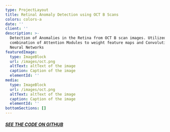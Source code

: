 ```yaml
---
type: ProjectLayout
title: Retinal Anomaly Detection using OCT B Scans
colors: colors-a
date: ''
client: ''
description: >-
  Detection of Anomalies in the Retina from OCT B scan images. Utilized a
  combination of Attention Modules to weight feature maps and Convolutional
  Neural Networks
featuredImage:
  type: ImageBlock
  url: /images/oct.png
  altText: altText of the image
  caption: Caption of the image
  elementId: ''
media:
  type: ImageBlock
  url: /images/oct.png
  altText: altText of the image
  caption: Caption of the image
  elementId: ''
bottomSections: []
---
```

##### [**SEE THE CODE ON GITHUB**](https://github.com/AlrikF/Retinal-Anomaly-Detection-using-OCT-B-Scans)

